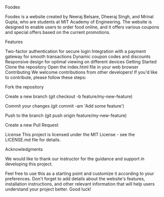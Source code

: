 Foodex


Foodex is a website created by Neeraj Belsare, Dheeraj Singh, and Mrinal Gupta, who are students at MIT Academy of Engineering. The website is designed to enable users to order food online, and it offers various coupons and special offers based on the current promotions.

Features


Two-factor authentication for secure login
Integration with a payment gateway for smooth transactions
Dynamic coupon codes and discounts
Responsive design for optimal viewing on different devices
Getting Started
Clone the repository
Open the index.html file in your web browser
Contributing
We welcome contributions from other developers! If you'd like to contribute, please follow these steps:

Fork the repository


Create a new branch (git checkout -b feature/my-new-feature)

Commit your changes (git commit -am 'Add some feature')

Push to the branch (git push origin feature/my-new-feature)

Create a new Pull Request

License
This project is licensed under the MIT License - see the LICENSE.md file for details.

Acknowledgments


We would like to thank our instructor for the guidance and support in developing this project.

Feel free to use this as a starting point and customize it according to your preferences. Don't forget to add details about the website's features, installation instructions, and other relevant information that will help users understand your project better. Good luck!
